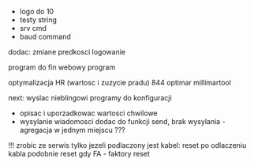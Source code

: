 - logo do 10
- testy string
- srv cmd
- baud command



dodac:
zmiane predkosci
logowanie




program do fin webowy
program 


optymalizacja HR (wartosc i zuzycie pradu)
844
optimar
millimartool


next:
wyslac nieblingowi programy do konfiguracji
- opisac i uporzadkowac wartosci chwilowe
- wysylanie wiadomosci dodac do funkcji send, brak wysylania - agregacja w jednym miejscu ???

!!! zrobic ze serwis tylko jezeli podlaczony jest kabel: reset po odlaczeniu kabla
podobnie reset gdy FA - faktory reset